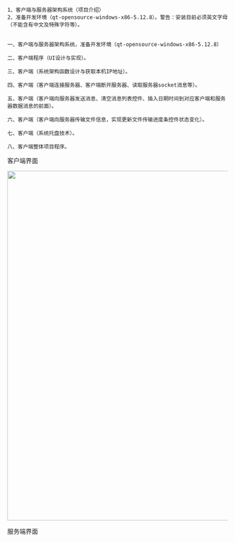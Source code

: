 ```
1、客户端与服务器架构系统（项目介绍）
2、准备开发环境（qt-opensource-windows-x86-5.12.8）。警告：安装目前必须英文字母（不能含有中文及特殊字符等）。


一、客户端与服务器架构系统，准备开发环境（qt-opensource-windows-x86-5.12.8）

二、客户端程序（UI设计与实现）。

三、客户端（系统架构函数设计与获取本机IP地址）。

四、客户端（客户端连接服务器、客户端断开服务器、读取服务器socket消息等）。

五、客户端（客户端向服务器发送消息、清空消息列表控件、插入日期时间到对应客户端和服务器数据消息的前面）。

六、客户端（客户端向服务器传输文件信息，实现更新文件传输进度条控件状态变化）。

七、客户端（系统托盘技术）。

八、客户端整体项目程序。
```
客户端界面
<p align="center">
<img src="qualitative_results_vatex.png" width="800"> <br>
</p>
服务端界面
